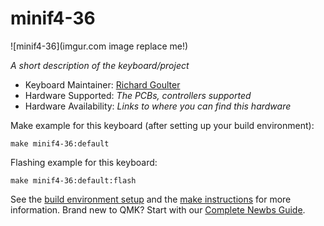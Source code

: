 # minif4-36

![minif4-36](imgur.com image replace me!)

*A short description of the keyboard/project*

* Keyboard Maintainer: [Richard Goulter](https://github.com/yourusername)
* Hardware Supported: *The PCBs, controllers supported*
* Hardware Availability: *Links to where you can find this hardware*

Make example for this keyboard (after setting up your build environment):

    make minif4-36:default

Flashing example for this keyboard:

    make minif4-36:default:flash

See the [build environment setup](https://docs.qmk.fm/#/getting_started_build_tools) and the [make instructions](https://docs.qmk.fm/#/getting_started_make_guide) for more information. Brand new to QMK? Start with our [Complete Newbs Guide](https://docs.qmk.fm/#/newbs).
